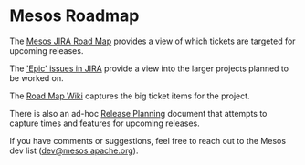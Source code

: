 
# Mesos Roadmap

The [Mesos JIRA Road Map](https://issues.apache.org/jira/browse/MESOS/?selectedTab=com.atlassian.jira.jira-projects-plugin:roadmap-panel) provides a view of which tickets are targeted for upcoming releases.

The ['Epic' issues in JIRA](https://issues.apache.org/jira/issues/?jql=project%20%3D%20MESOS%20AND%20resolution%20%3D%20Unresolved%20AND%20issuetype%20%3D%20Epic%20ORDER%20BY%20priority%20DESC) provide a view into the larger projects planned to be worked on.

The [Road Map Wiki](https://cwiki.apache.org/confluence/display/MESOS/Roadmap) captures the big ticket items for the project.

There is also an ad-hoc [Release Planning](https://cwiki.apache.org/confluence/display/MESOS/Mesos+Release+Planning) document that attempts to capture times and features for upcoming releases.

If you have comments or suggestions, feel free to reach out to the Mesos dev list (dev@mesos.apache.org).
